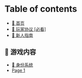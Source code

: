 # Table of contents

* [📃 首页](README.md)
* [🧾 玩家协议 \[必看\]](wan-jia-xie-yi-bi-kan.md)
* [🏮 新人指南](xin-ren-zhi-nan.md)

## 📕 游戏内容

* [🔰 身份系统](you-xi-nei-rong/shen-fen-xi-tong.md)
* [Page 1](you-xi-nei-rong/page-1.md)
